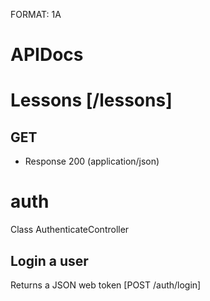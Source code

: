FORMAT: 1A

# APIDocs

# Lessons [/lessons]

## GET


+ Response 200 (application/json)

# auth
Class AuthenticateController

## Login a user
Returns a JSON web token [POST /auth/login]